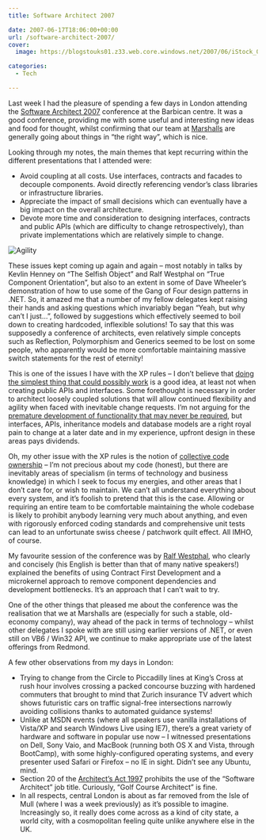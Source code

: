 ```yaml
---
title: Software Architect 2007

date: 2007-06-17T18:06:00+00:00
url: /software-architect-2007/
cover: 
  image: https://blogstouks01.z33.web.core.windows.net/2007/06/iStock_000003326440XSmall-1.jpg

categories:
  - Tech

---
```

Last week I had the pleasure of spending a few days in London attending the [Software Architect 2007][1] conference at the Barbican centre. It was a good conference, providing me with some useful and interesting new ideas and food for thought, whilst confirming that our team at [Marshalls][2] are generally going about things in &#8220;the right way&#8221;, which is nice.

Looking through my notes, the main themes that kept recurring within the different presentations that I attended were:

  * Avoid coupling at all costs. Use interfaces, contracts and facades to decouple components. Avoid directly referencing vendor’s class libraries or infrastructure libraries.
  * Appreciate the impact of small decisions which can eventually have a big impact on the overall architecture.
  * Devote more time and consideration to designing interfaces, contracts and public APIs (which are difficulty to change retrospectively), than private implementations which are relatively simple to change.<figure class="kg-card kg-image-card">

<img decoding="async" src="https://blogstouks01.z33.web.core.windows.net/2023/08/iStock_000003326440XSmall.jpg" class="kg-image" alt="Agility" loading="lazy" /> </figure> 

These issues kept coming up again and again &#8211; most notably in talks by Kevlin Henney on &#8220;The Selfish Object&#8221; and Ralf Westphal on &#8220;True Component Orientation&#8221;, but also to an extent in some of Dave Wheeler’s demonstration of how to use some of the Gang of Four design patterns in .NET. So, it amazed me that a number of my fellow delegates kept raising their hands and asking questions which invariably began &#8220;Yeah, but why can’t I just&#8230;&#8221;, followed by suggestions which effectively seemed to boil down to creating hardcoded, inflexible solutions! To say that this was supposedly a conference of architects, even relatively simple concepts such as Reflection, Polymorphism and Generics seemed to be lost on some people, who apparently would be more comfortable maintaining massive switch statements for the rest of eternity!

This is one of the issues I have with the XP rules &#8211; I don’t believe that [doing the simplest thing that could possibly work][3] is a good idea, at least not when creating public APIs and interfaces. Some forethought is necessary in order to architect loosely coupled solutions that will allow continued flexibility and agility when faced with inevitable change requests. I’m not arguing for the [premature development of functionality that may never be required][4], but interfaces, APIs, inheritance models and database models are a right royal pain to change at a later date and in my experience, upfront design in these areas pays dividends.

Oh, my other issue with the XP rules is the notion of [collective code ownership][5] &#8211; I’m not precious about my code (honest), but there are inevitably areas of specialism (in terms of technology and business knowledge) in which I seek to focus my energies, and other areas that I don’t care for, or wish to maintain. We can’t all understand everything about every system, and it’s foolish to pretend that this is the case. Allowing or requiring an entire team to be comfortable maintaining the whole codebase is likely to prohibit anybody learning very much about anything, and even with rigorously enforced coding standards and comprehensive unit tests can lead to an unfortunate swiss cheese / patchwork quilt effect. All IMHO, of course.

My favourite session of the conference was by [Ralf Westphal][6], who clearly and concisely (his English is better than that of many native speakers!) explained the benefits of using Contract First Development and a microkernel approach to remove component dependencies and development bottlenecks. It’s an approach that I can’t wait to try.

One of the other things that pleased me about the conference was the realisation that we at Marshalls are (especially for such a stable, old-economy company), way ahead of the pack in terms of technology &#8211; whilst other delegates I spoke with are still using earlier versions of .NET, or even still on VB6 / Win32 API, we continue to make appropriate use of the latest offerings from Redmond.

A few other observations from my days in London:

  * Trying to change from the Circle to Piccadilly lines at King’s Cross at rush hour involves crossing a packed concourse buzzing with hardened commuters that brought to mind that Zurich insurance TV advert which shows futuristic cars on traffic signal-free intersections narrowly avoiding collisions thanks to automated guidance systems!
  * Unlike at MSDN events (where all speakers use vanilla installations of Vista/XP and search Windows Live using IE7), there’s a great variety of hardware and software in popular use now &#8211; I witnessed presentations on Dell, Sony Vaio, and MacBook (running both OS X and Vista, through BootCamp), with some highly-configured operating systems, and every presenter used Safari or Firefox &#8211; no IE in sight. Didn’t see any Ubuntu, mind.
  * Section 20 of the [Architect’s Act 1997][7] prohibits the use of the &#8220;Software Architect&#8221; job title. Curiously, &#8220;Golf Course Architect&#8221; is fine.
  * In all respects, central London is about as far removed from the Isle of Mull (where I was a week previously) as it’s possible to imagine. Increasingly so, it really does come across as a kind of city state, a world city, with a cosmopolitan feeling quite unlike anywhere else in the UK.

 [1]: http://www.software-architect.co.uk
 [2]: http://www.marshalls.co.uk
 [3]: http://www.extremeprogramming.org/rules/simple.html
 [4]: http://www.extremeprogramming.org/rules/early.html
 [5]: http://www.extremeprogramming.org/rules/collective.html
 [6]: http://www.ralfw.de
 [7]: http://www.opsi.gov.uk/ACTS/acts1997/97022--f.htm#20